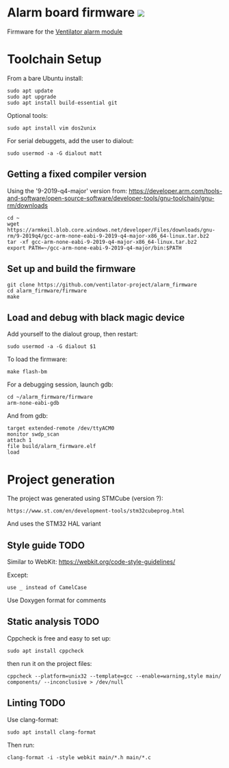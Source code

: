 # Alarm board firmware ![](https://github.com/cibomahto/alarm-module/workflows/.github/workflows/main.yml/badge.svg)

Firmware for the [Ventilator alarm module](https://github.com/ventilator-project/alarm_module)

# Toolchain Setup

From a bare Ubuntu install:

    sudo apt update
    sudo apt upgrade
    sudo apt install build-essential git

Optional tools:

    sudo apt install vim dos2unix

For serial debuggets, add the user to dialout:

    sudo usermod -a -G dialout matt

## Getting a fixed compiler version

Using the '9-2019-q4-major' version from:
https://developer.arm.com/tools-and-software/open-source-software/developer-tools/gnu-toolchain/gnu-rm/downloads

    cd ~
    wget https://armkeil.blob.core.windows.net/developer/Files/downloads/gnu-rm/9-2019q4/gcc-arm-none-eabi-9-2019-q4-major-x86_64-linux.tar.bz2
    tar -xf gcc-arm-none-eabi-9-2019-q4-major-x86_64-linux.tar.bz2
    export PATH=~/gcc-arm-none-eabi-9-2019-q4-major/bin:$PATH

## Set up and build the firmware

    git clone https://github.com/ventilator-project/alarm_firmware
    cd alarm_firmware/firmware
    make

## Load and debug with black magic device

Add yourself to the dialout group, then restart:

    sudo usermod -a -G dialout $1

To load the firmware:

    make flash-bm

For a debugging session, launch gdb:

    cd ~/alarm_firmware/firmware
    arm-none-eabi-gdb

And from gdb:

    target extended-remote /dev/ttyACM0
    monitor swdp_scan
    attach 1
    file build/alarm_firmware.elf
    load
    

# Project generation

The project was generated using STMCube (version ?):

    https://www.st.com/en/development-tools/stm32cubeprog.html

And uses the STM32 HAL variant


## Style guide TODO

Similar to WebKit: https://webkit.org/code-style-guidelines/

Except:

    use _ instead of CamelCase

Use Doxygen format for comments

## Static analysis TODO

Cppcheck is free and easy to set up:

    sudo apt install cppcheck

then run it on the project files:

    cppcheck --platform=unix32 --template=gcc --enable=warning,style main/ components/ --inconclusive > /dev/null

## Linting TODO

Use clang-format:

    sudo apt install clang-format

Then run:

    clang-format -i -style webkit main/*.h main/*.c

